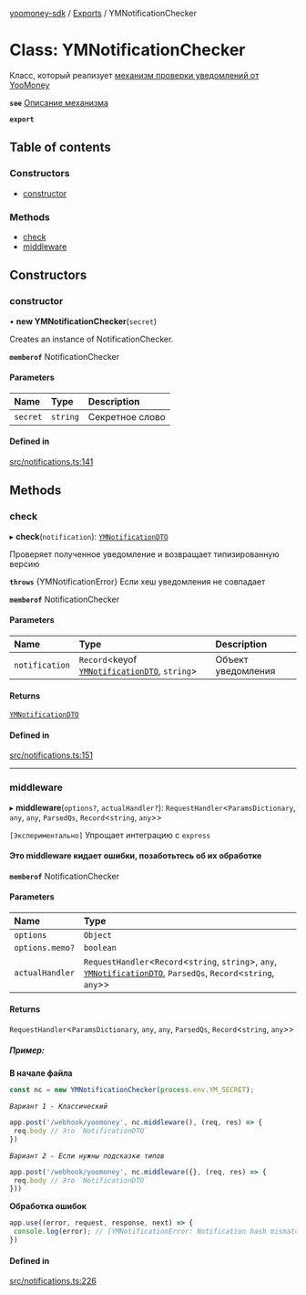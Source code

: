 [yoomoney-sdk](../README.md) / [Exports](../modules.md) / YMNotificationChecker

# Class: YMNotificationChecker

Класс, который реализует [механизм проверки уведомлений от YooMoney](https://yoomoney.ru/docs/wallet/using-api/notification-p2p-incoming#security)

**`see`** [Описание механизма](https://yoomoney.ru/docs/wallet/using-api/notification-p2p-incoming#security)

**`export`**

## Table of contents

### Constructors

- [constructor](YMNotificationChecker.md#constructor)

### Methods

- [check](YMNotificationChecker.md#check)
- [middleware](YMNotificationChecker.md#middleware)

## Constructors

### constructor

• **new YMNotificationChecker**(`secret`)

Creates an instance of NotificationChecker.

**`memberof`** NotificationChecker

#### Parameters

| Name | Type | Description |
| :------ | :------ | :------ |
| `secret` | `string` | Секретное слово |

#### Defined in

[src/notifications.ts:141](https://github.com/AlexXanderGrib/yoomoney-sdk/blob/3b33398/src/notifications.ts#L141)

## Methods

### check

▸ **check**(`notification`): [`YMNotificationDTO`](../modules.md#ymnotificationdto)

Проверяет полученное уведомление и возвращает типизированную версию

**`throws`** {YMNotificationError} Если хеш уведомления не совпадает

**`memberof`** NotificationChecker

#### Parameters

| Name | Type | Description |
| :------ | :------ | :------ |
| `notification` | `Record`<keyof [`YMNotificationDTO`](../modules.md#ymnotificationdto), `string`\> | Объект уведомления |

#### Returns

[`YMNotificationDTO`](../modules.md#ymnotificationdto)

#### Defined in

[src/notifications.ts:151](https://github.com/AlexXanderGrib/yoomoney-sdk/blob/3b33398/src/notifications.ts#L151)

___

### middleware

▸ **middleware**(`options?`, `actualHandler?`): `RequestHandler`<`ParamsDictionary`, `any`, `any`, `ParsedQs`, `Record`<`string`, `any`\>\>

`[Экспериментально]` Упрощает интеграцию с `express`

#### Это middleware кидает ошибки, позаботьтесь об их обработке

**`memberof`** NotificationChecker

#### Parameters

| Name | Type |
| :------ | :------ |
| `options` | `Object` |
| `options.memo?` | `boolean` |
| `actualHandler` | `RequestHandler`<`Record`<`string`, `string`\>, `any`, [`YMNotificationDTO`](../modules.md#ymnotificationdto), `ParsedQs`, `Record`<`string`, `any`\>\> |

#### Returns

`RequestHandler`<`ParamsDictionary`, `any`, `any`, `ParsedQs`, `Record`<`string`, `any`\>\>

##### Пример:
**В начале файла**
```js
const nc = new YMNotificationChecker(process.env.YM_SECRET);

```
*`Вариант 1 - Классический`*

```js
app.post('/webhook/yoomoney', nc.middleware(), (req, res) => {
 req.body // Это `NotificationDTO`
})
```

*`Вариант 2 - Если нужны подсказки типов`*

```js
app.post('/webhook/yoomoney', nc.middleware({}, (req, res) => {
 req.body // Это `NotificationDTO`
}))
```

 **Обработка ошибок**
```js
app.use((error, request, response, next) => {
 console.log(error); // [YMNotificationError: Notification hash mismatch]
})
```

#### Defined in

[src/notifications.ts:226](https://github.com/AlexXanderGrib/yoomoney-sdk/blob/3b33398/src/notifications.ts#L226)
